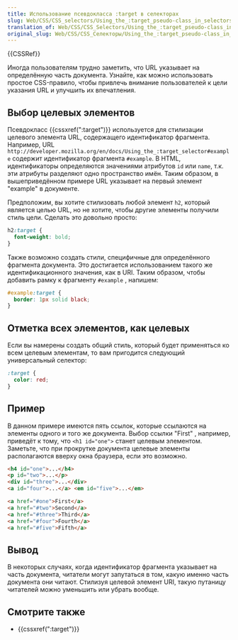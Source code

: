 ```yaml
---
title: Использование псевдокласса :target в селекторах
slug: Web/CSS/CSS_selectors/Using_the_:target_pseudo-class_in_selectors
translation_of: Web/CSS/CSS_Selectors/Using_the_:target_pseudo-class_in_selectors
original_slug: Web/CSS/CSS_Селекторы/Using_the_:target_pseudo-class_in_selectors
---
```


{{CSSRef}}

Иногда пользователям трудно заметить, что URL указывает на определённую часть документа. Узнайте, как можно использовать простое CSS-правило, чтобы привлечь внимание пользователей к цели указания URL и улучшить их впечатления.

## Выбор целевых элементов

Псевдокласс {{cssxref(":target")}} используется для стилизации целевого элемента URL, содержащего идентификатор фрагмента. Например, URL `http://developer.mozilla.org/en/docs/Using_the_:target_selector#example` содержит идентификатор фрагмента `#example`. В HTML, идентификаторы определяются значениями атрибутов `id` или `name`, т.к. эти атрибуты разделяют одно пространство имён. Таким образом, в вышеприведённом примере URL указывает на первый элемент "example" в документе.

Предположим, вы хотите стилизовать любой элемент `h2`, который является целью URL, но не хотите, чтобы другие элементы получили стиль цели. Сделать это довольно просто:

```css
h2:target {
  font-weight: bold;
}
```

Также возможно создать стили, специфичные для определённого фрагмента документа. Это достигается использованием такого же идентификационного значения, как в URI. Таким образом, чтобы добавить рамку к фрагменту `#example` , напишем:

```css
#example:target {
  border: 1px solid black;
}
```

## Отметка всех элементов, как целевых

Если вы намерены создать общий стиль, который будет применяться ко всем целевым элементам, то вам пригодится следующий универсальный селектор:

```css
:target {
  color: red;
}
```

## Пример

В данном примере имеются пять ссылок, которые ссылаются на элементы одного и того же документа. Выбор ссылки "First" , например, приведёт к тому, что `<h1 id="one">` станет целевым элементом. Заметьте, что при прокрутке документа целевые элементы располагаются вверху окна браузера, если это возможно.

```html
<h4 id="one">...</h4>
<p id="two">...</p>
<div id="three">...</div>
<a id="four">...</a> <em id="five">...</em>

<a href="#one">First</a>
<a href="#two">Second</a>
<a href="#three">Third</a>
<a href="#four">Fourth</a>
<a href="#five">Fifth</a>
```

## Вывод

В некоторых случаях, когда идентификатор фрагмента указывает на часть документа, читатели могут запутаться в том, какую именно часть документа они читают. Стилизуя целевой элемент URI, такую путаницу читателей можно уменьшить или убрать вообще.

## Смотрите также

- {{cssxref(":target")}}

